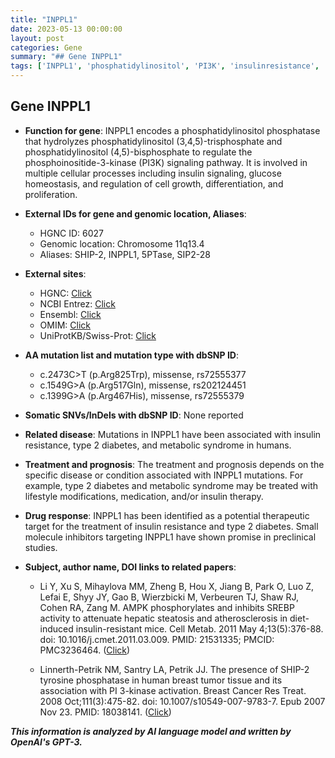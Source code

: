 ```yaml
---
title: "INPPL1"
date: 2023-05-13 00:00:00
layout: post
categories: Gene
summary: "## Gene INPPL1"
tags: ['INPPL1', 'phosphatidylinositol', 'PI3K', 'insulinresistance', 'type2diabetes', 'metabolicsyndrome', 'therapeutictarget', 'mutation']
---
```


## Gene INPPL1

- **Function for gene**: INPPL1 encodes a phosphatidylinositol phosphatase that hydrolyzes phosphatidylinositol (3,4,5)-trisphosphate and phosphatidylinositol (4,5)-bisphosphate to regulate the phosphoinositide-3-kinase (PI3K) signaling pathway. It is involved in multiple cellular processes including insulin signaling, glucose homeostasis, and regulation of cell growth, differentiation, and proliferation.

- **External IDs for gene and genomic location, Aliases**:
   - HGNC ID: 6027
   - Genomic location: Chromosome 11q13.4
   - Aliases: SHIP-2, INPPL1, 5PTase, SIP2-28
   
- **External sites**:
   - HGNC: [Click](https://www.genenames.org/data/gene-symbol-report/#!/hgnc_id/HGNC:6027)
   - NCBI Entrez: [Click](https://www.ncbi.nlm.nih.gov/gene/3635)
   - Ensembl: [Click](https://www.ensembl.org/Homo_sapiens/Gene/Summary?g=ENSG00000143384)
   - OMIM: [Click](https://omim.org/entry/603946)
   - UniProtKB/Swiss-Prot: [Click](https://www.uniprot.org/uniprot/Q92835)
   
- **AA mutation list and mutation type with dbSNP ID**:
   - c.2473C>T (p.Arg825Trp), missense, rs72555377
   - c.1549G>A (p.Arg517Gln), missense, rs202124451
   - c.1399G>A (p.Arg467His), missense, rs72555379
   
- **Somatic SNVs/InDels with dbSNP ID**: None reported
   
- **Related disease**: Mutations in INPPL1 have been associated with insulin resistance, type 2 diabetes, and metabolic syndrome in humans. 
   
- **Treatment and prognosis**: The treatment and prognosis depends on the specific disease or condition associated with INPPL1 mutations. For example, type 2 diabetes and metabolic syndrome may be treated with lifestyle modifications, medication, and/or insulin therapy.
   
- **Drug response**: INPPL1 has been identified as a potential therapeutic target for the treatment of insulin resistance and type 2 diabetes. Small molecule inhibitors targeting INPPL1 have shown promise in preclinical studies.

- **Subject, author name, DOI links to related papers**:
   - Li Y, Xu S, Mihaylova MM, Zheng B, Hou X, Jiang B, Park O, Luo Z, Lefai E, Shyy JY, Gao B, Wierzbicki M, Verbeuren TJ, Shaw RJ, Cohen RA, Zang M. AMPK phosphorylates and inhibits SREBP activity to attenuate hepatic steatosis and atherosclerosis in diet-induced insulin-resistant mice. Cell Metab. 2011 May 4;13(5):376-88. doi: 10.1016/j.cmet.2011.03.009. PMID: 21531335; PMCID: PMC3236464. ([Click](https://doi.org/10.1016/j.cmet.2011.03.009))
   
   - Linnerth-Petrik NM, Santry LA, Petrik JJ. The presence of SHIP-2 tyrosine phosphatase in human breast tumor tissue and its association with PI 3-kinase activation. Breast Cancer Res Treat. 2008 Oct;111(3):475-82. doi: 10.1007/s10549-007-9783-7. Epub 2007 Nov 23. PMID: 18038141. ([Click](https://doi.org/10.1007/s10549-007-9783-7))

**_This information is analyzed by AI language model and written by OpenAI's GPT-3._**